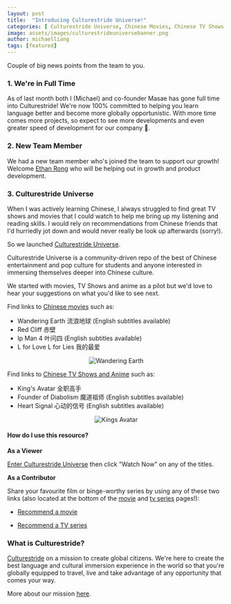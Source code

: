 ```yaml
---
layout: post
title:  "Introducing Culturestride Universe!"
categories: [ Culturestride Universe, Chinese Movies, Chinese TV Shows ]
image: assets/images/culturestrideuniversebanner.png
author: michaelliang
tags: [featured]
---
```

Couple of big news points from the team to you.

### 1. We're in Full Time

As of last month both I (Michael) and co-founder Masae has gone full time into Culturestride! We're now 100% committed to helping you learn language better and become more globally opportunistic. With more time comes more projects, so expect to see more developments and even greater speed of development for our company 🙂.

### 2. New Team Member

We had a new team member who's joined the team to support our growth! Welcome <a href="https://www.linkedin.com/in/ethan-rong/" target="_blank">Ethan Rong</a> who will be helping out in growth and product development.

### 3. Culturestride Universe

When I was actively learning Chinese, I always struggled to find great TV shows and movies that I could watch to help me bring up my listening and reading skills. I would rely on recommendations from Chinese friends that I'd hurriedly jot down and would never really be look up afterwards (sorry!).

So we launched <a href="https://culturestride.com/universe" target="_blank">Culturestride Universe</a>.

Culturestride Universe is a community-driven repo of the best of Chinese entertainment and pop culture for students and anyone interested in immersing themselves deeper into Chinese culture.

We started with movies, TV Shows and anime as a pilot but we'd love to hear your suggestions on what you'd like to see next.

Find links to <a href="https://culturestride.com/universe/movies" target="_blank">Chinese movies</a> such as:

- Wandering Earth 流浪地球 (English subtitles available)
- Red Cliff 赤壁
- Ip Man 4 叶问四 (English subtitles available)
- L for Love L for Lies 我的最爱

<div style="text-align:center">
<img src="../../assets/images/wanderingearth.png" alt="Wandering Earth"/>
</div>

Find links to <a href="https://culturestride.com/universe/tvseries" target="_blank">Chinese TV Shows and Anime</a> such as:

- King's Avatar 全职高手
- Founder of Diabolism 魔道祖师 (English subtitles available)
- Heart Signal 心动的信号 (English subtitles available)

<div style="text-align:center">
<img src="../../assets/images/kingsavatar.png" alt="Kings Avatar"/>
</div>

#### How do I use this resource?

**As a Viewer**

<a href="https://culturestride.com/universe" target="_blank">Enter Culturestride Universe</a> then click "Watch Now" on any of the titles.

**As a Contributor**

Share your favourite film or binge-worthy series by using any of these two links (also located at the bottom of the <a href="https://culturestride.com/universe/movies" target="_blank">movie</a> and <a href="https://culturestride.com/universe/tvseries" target="_blank">tv series</a> pages!):

- <a href="https://culturestride.com/universe/recommendmovie" target="_blank">Recommend a movie</a>

- <a href="https://culturestride.com/universe/recommendtvseries" target="_blank">Recommend a TV series</a>

### What is Culturestride?

[Culturestride](https://culturestride.com) on a mission to create global citizens. We're here to create the best language and cultural immersion experience in the world so that you're globally equipped to travel, live and take advantage of any opportunity that comes your way.

More about our mission <a href="https://culturestride.com/think/join-culturestride/" target="_blank">here</a>.